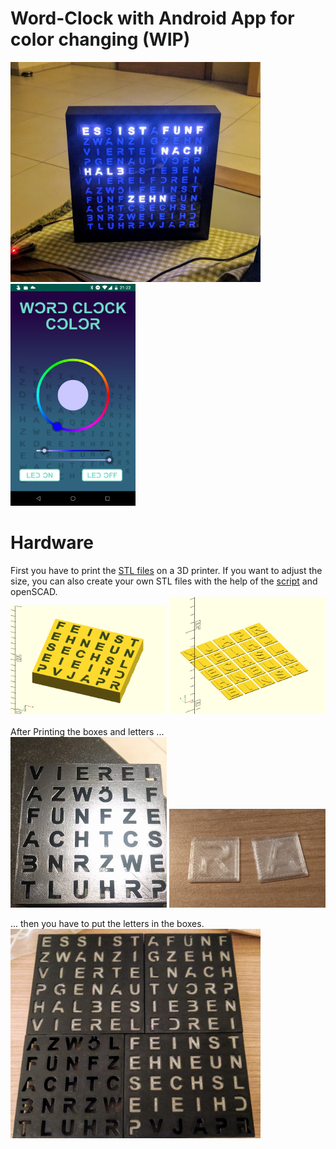 # Word-Clock with Android App for color changing (WIP)

<img src="https://github.com/MarcelScherer/Word-Clock/blob/master/Docu/IMG_20190517_214902.jpg" alt="drawing" width="400"/>
<img src="https://github.com/MarcelScherer/Word-Clock/blob/master/Docu/Screenshot_20190530-212208.png" alt="drawing" width="200"/>


# Hardware

First you have to print the [STL files](https://github.com/MarcelScherer/Word-Clock/tree/master/Hardware) on a 3D printer. If you want to adjust the size, you can also create your own STL files with the help of the [script](https://github.com/MarcelScherer/Word-Clock/blob/master/Hardware/letterboxes.scad) and openSCAD. <br>
<img src="https://github.com/MarcelScherer/Word-Clock/blob/master/Docu/box.PNG" alt="drawing" width="250"/>
<img src="https://github.com/MarcelScherer/Word-Clock/blob/master/Docu/letter.PNG" alt="drawing" width="250"/> <br>
<br>
After Printing the boxes and letters ... <br>
<img src="https://github.com/MarcelScherer/Word-Clock/blob/master/Docu/IMG_20190319_211238.jpg" alt="drawing" width="250"/>
<img src="https://github.com/MarcelScherer/Word-Clock/blob/master/Docu/IMG_20190419_222750.jpg" alt="drawing" width="250"/>  <br>

... then you have to put the letters in the boxes.  <br>
<img src="https://github.com/MarcelScherer/Word-Clock/blob/master/Docu/IMG_20190419_222646.jpg" alt="drawing" width="400"/>

